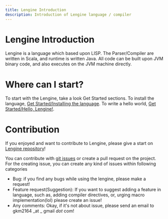 ```yaml
---
title: Lengine Introduction
description: Introduction of Lengine language / compiler
---
```


# Lengine Introduction

Lengine is a language which based upon LISP. The Parser/Compiler are written in Scala, and runtime is written Java. All code can be built upon JVM binary code, and also executes on the JVM machine directly.

# Where can I start?

To start with the Lengine, take a look Get Started sections.
To install the language, [Get Started/Installing the language](./getting-started/install).
To write a hello world, [Get Started/Hello, Lengine!](./getting-started/helloworld).

# Contribution

If you enjoyed and want to contribute to Lengine, please give a start on [Lengine repository](https://github.com/gkm2164/lengine)!

You can contribute with [git issues](https://github.com/gkm2164/lengine/issues) or create a pull request on the project.
For the creating issue, you can create any kind of issues within following categories
- Bug: if you find any bugs while using the lengine, please make a request!
- Feature request(Suggestion): If you want to suggest adding a feature in language, such as, adding compiler directives, or, urging macro implementation(lol) please create an issue!
- Any comments: Okay, if it's not about issue, please send an email to gkm2164 _at _ gmail _dot_ com!
